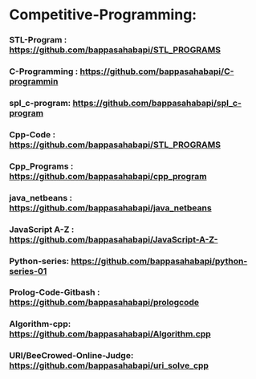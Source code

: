 # Competitive-Programming:
### STL-Program : https://github.com/bappasahabapi/STL_PROGRAMS
### C-Programming : https://github.com/bappasahabapi/C-programmin
### spl_c-program: https://github.com/bappasahabapi/spl_c-program
### Cpp-Code : https://github.com/bappasahabapi/STL_PROGRAMS
### Cpp_Programs : https://github.com/bappasahabapi/cpp_program
### java_netbeans : https://github.com/bappasahabapi/java_netbeans
###  JavaScript A-Z : https://github.com/bappasahabapi/JavaScript-A-Z-
###  Python-series: https://github.com/bappasahabapi/python-series-01
### Prolog-Code-Gitbash : https://github.com/bappasahabapi/prologcode

### Algorithm-cpp: https://github.com/bappasahabapi/Algorithm.cpp
### URI/BeeCrowed-Online-Judge: https://github.com/bappasahabapi/uri_solve_cpp
